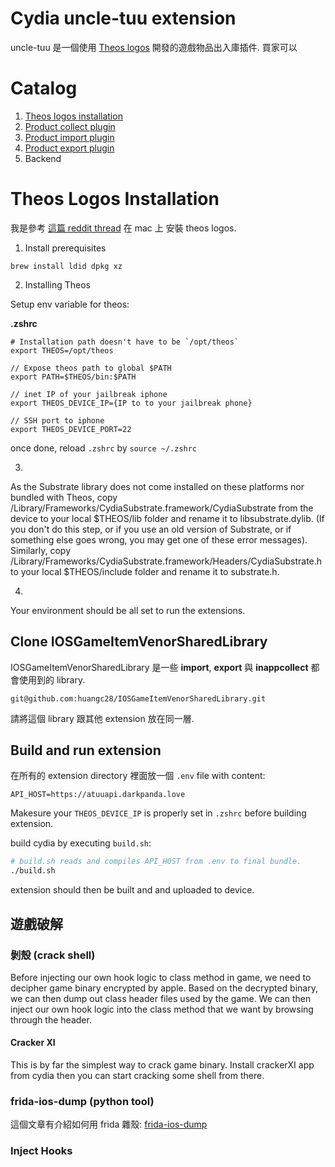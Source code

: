# Cydia uncle-tuu extension

uncle-tuu 是一個使用 [Theos logos](https://github.com/theos/logos) 開發的遊戲物品出入庫插件. 買家可以

# Catalog

1. [Theos logos installation](#theos-logos-installation)
2. [Product collect plugin](https://github.com/huangc28/cydia-uncle-tuu/blob/master/product_collect.md)
3. [Product import plugin](https://github.com/huangc28/cydia-uncle-tuu/blob/master/import.md)
4. [Product export plugin](https://github.com/huangc28/cydia-uncle-tuu/blob/master/export.md)
5. Backend

# Theos Logos Installation

我是參考 [這篇 reddit thread](https://www.reddit.com/r/jailbreak/comments/839bnv/tutorial_how_to_get_into_tweak_development_for/) 在 mac 上 安裝 theos logos.  

1. Install prerequisites

`brew install ldid dpkg xz`

2. Installing Theos

Setup env variable for theos:

**.zshrc**

```
# Installation path doesn't have to be `/opt/theos`
export THEOS=/opt/theos

// Expose theos path to global $PATH
export PATH=$THEOS/bin:$PATH 

// inet IP of your jailbreak iphone 
export THEOS_DEVICE_IP={IP to to your jailbreak phone}

// SSH port to iphone
export THEOS_DEVICE_PORT=22
```

once done, reload `.zshrc` by `source ~/.zshrc`

3.  

As the Substrate library does not come installed on these platforms nor bundled with Theos, copy /Library/Frameworks/CydiaSubstrate.framework/CydiaSubstrate from the device to your local $THEOS/lib folder and rename it to libsubstrate.dylib. (If you don't do this step, or if you use an old version of Substrate, or if something else goes wrong, you may get one of these error messages). Similarly, copy /Library/Frameworks/CydiaSubstrate.framework/Headers/CydiaSubstrate.h to your local $THEOS/include folder and rename it to substrate.h.

4. 

Your environment should be all set to run the extensions.

## Clone IOSGameItemVenorSharedLibrary

IOSGameItemVenorSharedLibrary 是一些 **import**, **export** 與 **inappcollect** 都會使用到的 library. 


```
git@github.com:huangc28/IOSGameItemVenorSharedLibrary.git
```

請將這個 library 跟其他 extension 放在同一層.

## Build and run extension 

在所有的 extension directory 裡面放一個 `.env` file with content:

```
API_HOST=https://atuuapi.darkpanda.love
```

Makesure your `THEOS_DEVICE_IP` is properly set in `.zshrc`  before building extension.

build cydia by executing `build.sh`: 

```sh
# build.sh reads and compiles API_HOST from .env to final bundle.
./build.sh
```

extension should then be built and and uploaded to device.

## 遊戲破解 

### 剝殼 (crack shell)

Before injecting our own hook logic to class method in game, we need to decipher game binary encrypted by apple. Based on the decrypted binary, we can then dump out class header files used by the game. We can then inject our own hook logic into the class method that we want by browsing through the header.
#### Cracker XI

This is by far the simplest way to crack game binary. Install crackerXI app from cydia then you can start cracking some shell from there.

### frida-ios-dump (python tool)

這個文章有介紹如何用 frida 雜殼:
[frida-ios-dump](https://medium.com/zrealm-ios-dev/ios-%E9%80%86%E5%90%91%E5%B7%A5%E7%A8%8B%E5%88%9D%E9%AB%94%E9%A9%97-7498e1ff93ce)

### Inject Hooks